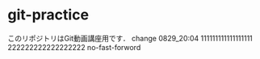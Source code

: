 # git-practice
このリポジトリはGit動画講座用です．
change 0829_20:04
111111111111111111
222222222222222222 no-fast-forword
